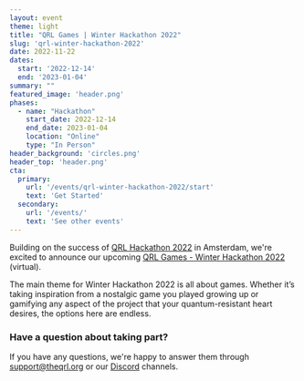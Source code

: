 ```yaml
---
layout: event
theme: light
title: "QRL Games | Winter Hackathon 2022"
slug: 'qrl-winter-hackathon-2022'
date: 2022-11-22
dates:
  start: '2022-12-14'
  end: '2023-01-04'
summary: ""
featured_image: 'header.png'
phases:
  - name: "Hackathon"
    start_date: 2022-12-14
    end_date: 2023-01-04
    location: "Online"
    type: "In Person"
header_background: 'circles.png'
header_top: 'header.png'
cta: 
  primary:
    url: '/events/qrl-winter-hackathon-2022/start'
    text: 'Get Started'
  secondary:
    url: '/events/'
    text: 'See other events'
---
```



Building on the success of [QRL Hackathon 2022](/events/qrl-hackathon-2022) in Amsterdam, we're excited to announce our upcoming [QRL Games - Winter Hackathon 2022](/events/qrl-winter-hackathon-2022/) (virtual).

The main theme for Winter Hackathon 2022 is all about games. Whether it’s taking inspiration from a nostalgic game you played growing up or gamifying any aspect of the project that your quantum-resistant heart desires, the options here are endless. 



### Have a question about taking part?

If you have any questions, we're happy to answer them through [support@theqrl.org](mailto:support@theqrl.org) or our [Discord](https://www.theqrl.org/discord) channels.

